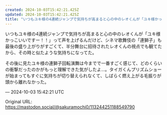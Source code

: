 ```yaml
---
created: 2024-10-03T15:42:21.425Z
updated: 2024-10-03T15:42:21.425Z
title: "いつもユキ様の4連続ジャンプで気持ちが高まると心の中のレオくんが「ユキ様かっこいいですー！！」って声を上げるんだけど、シネマ歌舞伎の「連獅子」も最後の盛り上がり[...]"
---
```


<p>いつもユキ様の4連続ジャンプで気持ちが高まると心の中のレオくんが「ユキ様かっこいいですー！！」って声を上げるんだけど、シネマ歌舞伎の「連獅子」も最後の盛り上がりがすごくて、半分舞台に招待されたレオくんの視点でも観てたから、その時と似たような気持ちになってた。</p><p>その後に見たユキ様の連獅子回転演舞は今までで一番すごく感じて、どのくらいの衝撃だったのかがもっと理解できた気がしたよ…。タイガくんプリズムショーが始まってもすぐに気持ちが切り替えられなくて、しばらく燃え上がる毛振りが頭から離れなかった。</p>

&mdash; 2024-10-03 15:42:21 UTC

Original URL: https://mastodon.social/@sakuramochi0/113244251188549790
